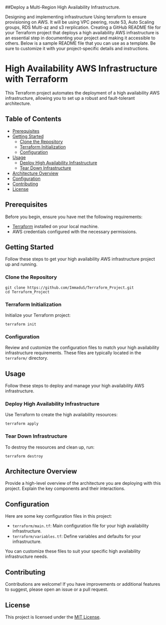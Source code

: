 ##Deploy a Multi-Region High Availability Infrastructure. 

Designing and implementing infrastructure Using terraform to ensure provisioning on AWS. 
It will be using VPC peering, route 53, Auto Scaling groups, RDS Multi-az and s3 rerplication.
Creating a GitHub README file for your Terraform project that deploys a high availability AWS infrastructure is an essential step in documenting your project and making it accessible to others. Below is a sample README file that you can use as a template. Be sure to customize it with your project-specific details and instructions.

# High Availability AWS Infrastructure with Terraform

This Terraform project automates the deployment of a high availability AWS infrastructure, allowing you to set up a robust and fault-tolerant architecture.

## Table of Contents

- [Prerequisites](#prerequisites)
- [Getting Started](#getting-started)
  - [Clone the Repository](#clone-the-repository)
  - [Terraform Initialization](#terraform-initialization)
  - [Configuration](#configuration)
- [Usage](#usage)
  - [Deploy High Availability Infrastructure](#deploy-high-availability-infrastructure)
  - [Tear Down Infrastructure](#tear-down-infrastructure)
- [Architecture Overview](#architecture-overview)
- [Configuration](#configuration)
- [Contributing](#contributing)
- [License](#license)

## Prerequisites

Before you begin, ensure you have met the following requirements:

- [Terraform](https://www.terraform.io/) installed on your local machine.
- AWS credentials configured with the necessary permissions.

## Getting Started

Follow these steps to get your high availability AWS infrastructure project up and running.

### Clone the Repository

```shell
git clone https://github.com/ImmaduS/Terraform_Project.git
cd Terraform_Project
```

### Terraform Initialization

Initialize your Terraform project:

```shell
terraform init
```

### Configuration

Review and customize the configuration files to match your high availability infrastructure requirements. These files are typically located in the `terraform/` directory.

## Usage

Follow these steps to deploy and manage your high availability AWS infrastructure.

### Deploy High Availability Infrastructure

Use Terraform to create the high availability resources:

```shell
terraform apply
```

### Tear Down Infrastructure

To destroy the resources and clean up, run:

```shell
terraform destroy
```

## Architecture Overview

Provide a high-level overview of the architecture you are deploying with this project. Explain the key components and their interactions.

## Configuration

Here are some key configuration files in this project:

- `terraform/main.tf`: Main configuration file for your high availability infrastructure.
- `terraform/variables.tf`: Define variables and defaults for your infrastructure.

You can customize these files to suit your specific high availability infrastructure needs.

## Contributing

Contributions are welcome! If you have improvements or additional features to suggest, please open an issue or a pull request.

## License

This project is licensed under the [MIT License](LICENSE).